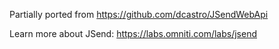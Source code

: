 ﻿Partially ported from https://github.com/dcastro/JSendWebApi

Learn more about JSend: https://labs.omniti.com/labs/jsend
